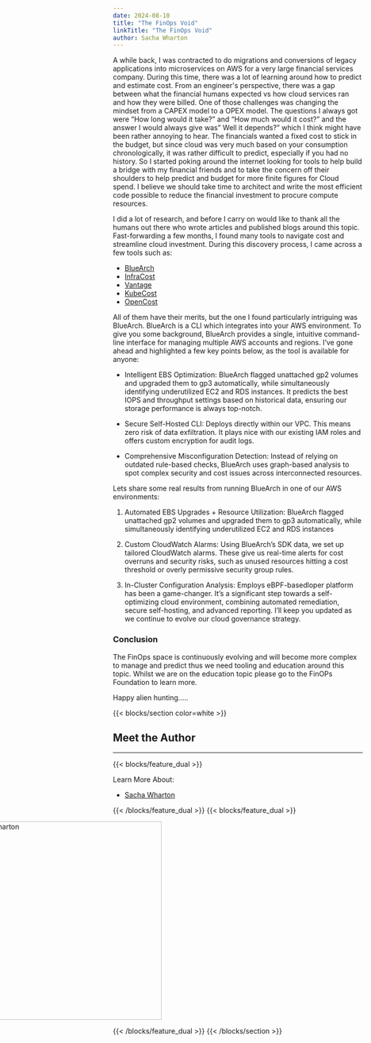 ```yaml
---
date: 2024-08-10
title: "The FinOps Void"
linkTitle: "The FinOps Void"
author: Sacha Wharton
---
```


<!-- <div class="col-center">
<img src="/images/orteliuspi-part3.png" alt="raspberry-pi-4b" height="300px" width="650px" />
</div>
<p></p> -->

A while back, I was contracted to do migrations and conversions of legacy applications into microservices on AWS for a very large financial services company. During this time, there was a lot of learning around how to predict and estimate cost. From an engineer's perspective, there was a gap between what the financial humans expected vs how cloud services ran and how they were billed. One of those challenges was changing the mindset from a CAPEX model to a OPEX model. The questions I always got were “How long would it take?” and “How much would it cost?” and the answer I would always give was” Well it depends?” which I think might have been rather annoying to hear. The financials wanted a fixed cost to stick in the budget, but since cloud was very much based on your consumption chronologically, it was rather difficult to predict, especially if you had no history. So I started poking around the internet looking for tools to help build a bridge with my financial friends and to take the concern off their shoulders to help predict and budget for more finite figures for Cloud spend. I believe we should take time to architect and write the most efficient code possible to reduce the financial investment to procure compute resources.

I did a lot of research, and before I carry on would like to thank all the humans out there who wrote articles and published blogs around this topic. Fast-forwarding a few months, I found many tools to navigate cost and streamline cloud investment. During this discovery process, I came across a few tools such as:

- [BlueArch](https://bluearch.io/)
- [InfraCost](https://www.infracost.io/)
- [Vantage](https://www.vantage.sh/)
- [KubeCost](https://kubecost.com/)
- [OpenCost](https://www.opencost.io/)

All of them have their merits, but the one I found particularly intriguing was BlueArch. BlueArch is a CLI which integrates into your AWS environment. To give you some background, BlueArch provides a single, intuitive command-line interface for managing multiple AWS accounts and regions. I’ve gone ahead and highlighted a few key points below, as the tool is available for anyone:

- Intelligent EBS Optimization: BlueArch flagged unattached gp2 volumes and upgraded them to gp3 automatically, while simultaneously  identifying underutilized EC2 and RDS instances. It predicts the best IOPS and throughput settings based on historical data, ensuring our storage performance is always top-notch.

- Secure Self-Hosted CLI: Deploys directly within our VPC. This means zero risk of data exfiltration. It plays nice with our existing IAM roles and offers custom encryption for audit logs.

- Comprehensive Misconfiguration Detection: Instead of relying on outdated rule-based checks, BlueArch uses graph-based analysis to spot complex security and cost issues across interconnected resources.

Lets share some real results from running BlueArch in one of our AWS environments:

1. Automated EBS Upgrades + Resource Utilization: BlueArch flagged unattached gp2 volumes and upgraded them to gp3 automatically, while simultaneously identifying underutilized EC2 and RDS instances

2. Custom CloudWatch Alarms: Using BlueArch’s SDK data, we set up tailored CloudWatch alarms. These give us real-time alerts for cost overruns and security risks, such as unused resources hitting a cost threshold or overly permissive security group rules.

3. In-Cluster Configuration Analysis: Employs eBPF-basedloper platform has been a game-changer. It’s a significant step towards a self-optimizing cloud environment, combining automated remediation, secure self-hosting, and advanced reporting. I’ll keep you updated as we continue to evolve our cloud governance strategy.

### Conclusion

The FinOps space is continuously evolving and will become more complex to manage and predict thus we need tooling and education around this topic. Whilst we are on the education topic please go to the FinOPs Foundation to learn more.

Happy alien hunting.....

<!-- ### Next Steps

[How to Bake an Ortelius Pi | Part 8 | Architecture So Far](https://ortelius.io/blog/2024/08/10/how-to-bake-an-ortelius-pi-part-4-Cloudflare-Certificates-and-Traefik/) -->

{{< blocks/section color=white >}}

<h2 class="text-left">Meet the Author</h2>
<hr>

{{< blocks/feature_dual >}}

Learn More About:
- [Sacha Wharton](https://linktr.ee/sachawharton)

{{< /blocks/feature_dual >}}
{{< blocks/feature_dual >}}

<div style="position:relative;left:-60%">
<img src="/images/sacha.jpg" alt="Sachawharton" height="400px" width="400px" />
</div>

{{< /blocks/feature_dual >}}
{{< /blocks/section >}}
